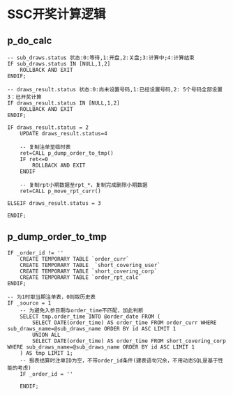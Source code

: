 # SSC开奖计算逻辑
## p_do_calc

	-- sub_draws.status 状态:0:等待,1:开盘,2:关盘;3:计算中;4:计算结束
	IF sub_draws.status IN [NULL,1,2]
		ROLLBACK AND EXIT
	ENDIF;
	
	-- draws_result.status 状态:0:尚未设置号码,1:已经设置号码,2: 5个号码全部设置 3：已开奖计算
	IF draws_result.status IN [NULL,1,2]
		ROLLBACK AND EXIT
	ENDIF;
	
	IF draws_result.status = 2
		UPDATE draws_result.status=4
		
		-- 复制注单至临时表
		ret=CALL p_dump_order_to_tmp()
		IF ret<=0
			ROLLBACK AND EXIT
		ENDIF
		
		-- 复制rpt小期数据至rpt_*，复制完成删除小期数据
		ret=CALL p_move_rpt_curr()
		
	ELSEIF draws_result.status = 3
		
	ENDIF;
	
	
## p_dump_order_to_tmp

	IF _order_id != ''
		CREATE TEMPORARY TABLE `order_curr`
		CREATE TEMPORARY TABLE  `short_covering_user`
		CREATE TEMPORARY TABLE `short_covering_corp`
		CREATE TEMPORARY TABLE `order_rpt_calc`
	ENDIF;
	
	-- 为1时取当期注单表，0则取历史表
	IF _source = 1
		-- 为避免入参日期与order_time不匹配，加此判断
        SELECT tmp.order_time INTO @order_date FROM (
        	SELECT DATE(order_time) AS order_time FROM order_curr WHERE sub_draws_name=@sub_draws_name ORDER BY id ASC LIMIT 1
	        UNION ALL
    	    SELECT DATE(order_time) AS order_time FROM short_covering_corp WHERE sub_draws_name=@sub_draws_name ORDER BY id ASC LIMIT 1
        ) AS tmp LIMIT 1;
        -- 报表结算时注单ID为空，不带order_id条件(建表语句冗余，不用动态SQL是基于性能的考虑)
        IF _order_id = ''
        	
        ENDIF;
        
        
        
        
        
        